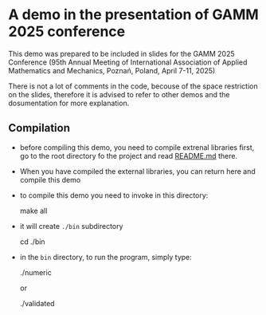 A demo in the presentation of GAMM 2025 conference
==================================================

This demo was prepared to be included in slides for
the GAMM 2025 Conference (95th Annual Meeting of International Association of 
Applied Mathematics and Mechanics, Poznań, Poland, April 7-11, 2025)

There is not a lot of comments in the code, becouse of the
space restriction on the slides, therefore it is advised
to refer to other demos and the dosumentation for more explanation.

Compilation
-----------

- before compiling this demo, you need to compile extrenal libraries
  first, go to the root directory fo the project and read [README.md](../../../README.md)
  there.

- When you have compiled the external libraries, you can return here 
  and compile this demo 

- to compile this demo you need to invoke in this directory:

    make all
    
- it will create ``./bin`` subdirectory

    cd ./bin

- in the ``bin`` directory, to run the program, simply type:

    ./numeric

  or

    ./validated
    
